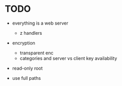 
# TODO

  - everything is a web server
    - z handlers
    
  - encryption
    - transparent enc
    - categories and server vs client key availability

  - read-only root
  - use full paths
